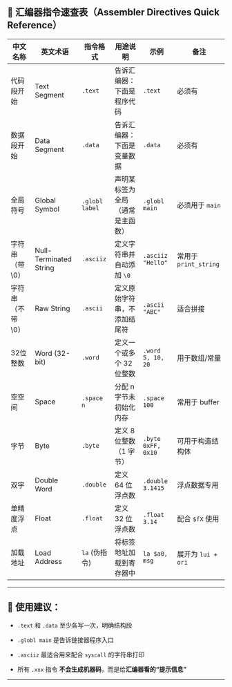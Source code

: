 
## 📘 汇编器指令速查表（Assembler Directives Quick Reference）

|中文名称|英文术语|指令格式|用途说明|示例|备注|
|---|---|---|---|---|---|
|代码段开始|Text Segment|`.text`|告诉汇编器：下面是程序代码|`.text`|必须有|
|数据段开始|Data Segment|`.data`|告诉汇编器：下面是变量数据|`.data`|必须有|
|全局符号|Global Symbol|`.globl label`|声明某标签为全局（通常是主函数）|`.globl main`|必须用于 `main`|
|字符串（带 \0）|Null-Terminated String|`.asciiz`|定义字符串并自动添加 `\0`|`.asciiz "Hello"`|常用于 `print_string`|
|字符串（不带 \0）|Raw String|`.ascii`|定义原始字符串，不添加结尾符|`.ascii "ABC"`|适合拼接|
|32位整数|Word (32-bit)|`.word`|定义一个或多个 32 位整数|`.word 5, 10, 20`|用于数组/常量|
|空空间|Space|`.space n`|分配 n 字节未初始化内存|`.space 100`|常用于 buffer|
|字节|Byte|`.byte`|定义 8 位整数（1 字节）|`.byte 0xFF, 0x10`|可用于构造结构体|
|双字|Double Word|`.double`|定义 64 位浮点数|`.double 3.1415`|浮点数据专用|
|单精度浮点|Float|`.float`|定义 32 位浮点数|`.float 3.14`|配合 `$fX` 使用|
|加载地址|Load Address|`la` (伪指令)|将标签地址加载到寄存器中|`la $a0, msg`|展开为 `lui + ori`|

---

## 🧠 使用建议：

- `.text` 和 `.data` 至少各写一次，明确结构段
    
- `.globl main` 是告诉链接器程序入口
    
- `.asciiz` 最适合用来配合 `syscall` 的字符串打印
    
- 所有 `.xxx` 指令 **不会生成机器码**，而是给**汇编器看的“提示信息”**
    

---